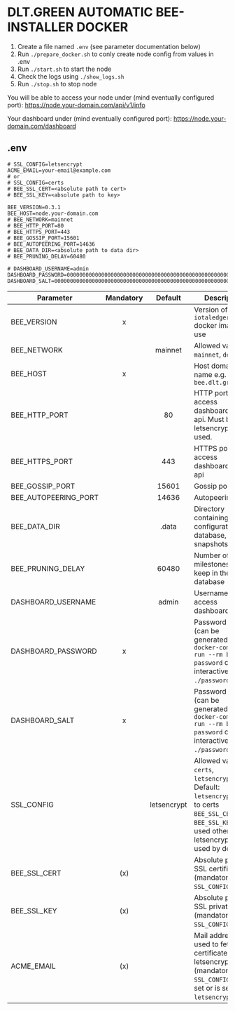 # DLT.GREEN AUTOMATIC BEE-INSTALLER DOCKER

1. Create a file named `.env` (see parameter documentation below)
2. Run `./prepare_docker.sh` to conly create node config from values in .env
3. Run `./start.sh` to start the node
4. Check the logs using `./show_logs.sh`
5. Run `./stop.sh` to stop node

You will be able to access your node under  (mind eventually configured port):
https://node.your-domain.com/api/v1/info

Your dashboard under (mind eventually configured port):
https://node.your-domain.com/dashboard

## .env

```
# SSL_CONFIG=letsencrypt
ACME_EMAIL=your-email@example.com
# or
# SSL_CONFIG=certs
# BEE_SSL_CERT=<absolute path to cert>
# BEE_SSL_KEY=<absolute path to key>

BEE_VERSION=0.3.1
BEE_HOST=node.your-domain.com
# BEE_NETWORK=mainnet
# BEE_HTTP_PORT=80
# BEE_HTTPS_PORT=443
# BEE_GOSSIP_PORT=15601
# BEE_AUTOPEERING_PORT=14636
# BEE_DATA_DIR=<absolute path to data dir>
# BEE_PRUNING_DELAY=60480

# DASHBOARD_USERNAME=admin
DASHBOARD_PASSWORD=0000000000000000000000000000000000000000000000000000000000000000
DASHBOARD_SALT=0000000000000000000000000000000000000000000000000000000000000000
```

| Parameter            | Mandatory |   Default   | Description                                                                                                                                                         |
| -------------------- | :-------: | :---------: | ------------------------------------------------------------------------------------------------------------------------------------------------------------------- |
| BEE_VERSION          |     x     |             | Version of `iotaledger/bee` docker image to use                                                                                                                     |
| BEE_NETWORK          |           |   mainnet   | Allowed values: `mainnet`, `devnet`                                                                                                                                 |
| BEE_HOST             |     x     |             | Host domain name e.g. `bee.dlt.green`                                                                                                                               |
| BEE_HTTP_PORT        |           |     80      | HTTP port to access dashboard and api. Must be 80 if letsencrypt is used.                                                                                           |
| BEE_HTTPS_PORT       |           |     443     | HTTPS port to access dashboard and api                                                                                                                              |
| BEE_GOSSIP_PORT      |           |    15601    | Gossip port                                                                                                                                                         |
| BEE_AUTOPEERING_PORT |           |    14636    | Autopeering port                                                                                                                                                    |
| BEE_DATA_DIR         |           |    .data    | Directory containing configuration, database, snapshots etc.                                                                                                        |
| BEE_PRUNING_DELAY    |           |    60480    | Number of milestones to keep in the database                                                                                                                        |
| DASHBOARD_USERNAME   |           |    admin    | Username to access dashboard                                                                                                                                        |
| DASHBOARD_PASSWORD   |     x     |             | Password hash (can be generated with `docker-compose run --rm bee password` or non-interactively with `./password.sh`)                                              |
| DASHBOARD_SALT       |     x     |             | Password salt (can be generated with `docker-compose run --rm bee password` or non-interactively with `./password.sh`)                                              |
| SSL_CONFIG           |           | letsencrypt | Allowed values: `certs`, `letsencrypt`. Default: `letsencrypt`. If set to certs `BEE_SSL_CERT` and `BEE_SSL_KEY` are used otherwise letsencrypt is used by default. |
| BEE_SSL_CERT         |    (x)    |             | Absolute path to SSL certificate (mandatory if `SSL_CONFIG=certs`)                                                                                                  |
| BEE_SSL_KEY          |    (x)    |             | Absolute path to SSL private key (mandatory if `SSL_CONFIG=certs`)                                                                                                  |
| ACME_EMAIL           |    (x)    |             | Mail address used to fetch SSL certificate from letsencrypt (mandatory if `SSL_CONFIG` not set or is set to `letsencrypt`).                                         |

